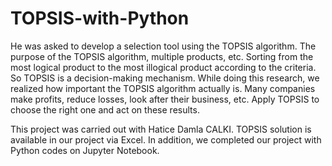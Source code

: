 # TOPSIS-with-Python

He was asked to develop a selection tool using the TOPSIS algorithm. The purpose of the TOPSIS algorithm, multiple products, etc. Sorting from the most logical product to the most illogical product according to the criteria. So TOPSIS is a decision-making mechanism.
While doing this research, we realized how important the TOPSIS algorithm actually is. Many companies make profits, reduce losses, look after their business, etc. Apply TOPSIS to choose the right one and act on these results.

This project was carried out with Hatice Damla CALKI. TOPSIS solution is available in our project via Excel. In addition, we completed our project with Python codes on Jupyter Notebook.
